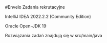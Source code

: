 #Envelo
Zadania rekrutacyjne

IntelliJ IDEA 2022.2.2 (Community Edition)

Oracle Open-JDK 19
 
Rozwiązania zadań znajdują się w src/main/java